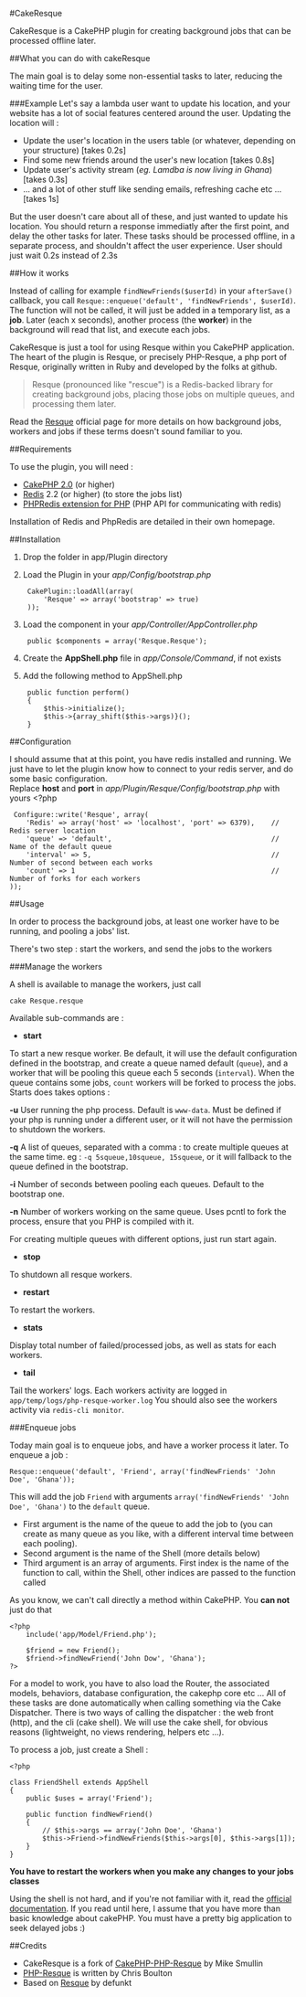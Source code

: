 #CakeResque

CakeResque is a CakePHP plugin for creating background jobs that can be processed offline later.

##What you can do with cakeResque

The main goal is to delay some non-essential tasks to later, reducing the waiting time for the user.

###Example
Let's say a lambda user want to update his location, and your website has a lot of social features centered around the user. Updating the location will :

* Update the user's location in the users table (or whatever, depending on your structure) [takes 0.2s]
* Find some new friends around the user's new location [takes 0.8s]
* Update user's activity stream (*eg. Lamdba is now living in Ghana*) [takes 0.3s]
* … and a lot of other stuff like sending emails, refreshing cache etc … [takes 1s]

But the user doesn't care about all of these, and just wanted to update his location. You should return a response immediatly after the first point, and delay the other tasks for later. These tasks should be processed offline, in a separate process, and shouldn't affect the user experience. User should just wait 0.2s instead of 2.3s 

##How it works

Instead of calling for example `findNewFriends($userId)` in your `afterSave()` callback, you call `Resque::enqueue('default', 'findNewFriends', $userId)`. The function will not be called, it will just be added in a temporary list, as a **job**. Later (each x seconds), another process (the **worker**) in the background will read that list, and execute each jobs.

CakeResque is just a tool for using Resque within you CakePHP application. The heart of the plugin is Resque, or precisely PHP-Resque, a php port of Resque, originally written in Ruby and developed by the folks at github.

> Resque (pronounced like "rescue") is a Redis-backed library for creating background jobs, placing those jobs on multiple queues, and processing them later.

Read the [Resque](https://github.com/defunkt/resque) official page for more details on how background jobs, workers and jobs if these terms doesn't sound familiar to you.

##Requirements

To use the plugin, you will need :

* [CakePHP 2.0](http://cakephp.org/) (or higher)
* [Redis](http://www.redis.io) 2.2 (or higher) (to store the jobs list)
* [PHPRedis extension for PHP](https://github.com/nicolasff/phpredis) (PHP API for communicating with redis)

Installation of Redis and PhpRedis are detailed in their own homepage.

##Installation

1. Drop the folder in app/Plugin directory

2. Load the Plugin in your *app/Config/bootstrap.php*

		CakePlugin::loadAll(array(
			'Resque' => array('bootstrap' => true)
		));

3. Load the component in your *app/Controller/AppController.php*
	
		public $components = array('Resque.Resque');

4. Create the **AppShell.php** file in *app/Console/Command*, if not exists

5. Add the following method to AppShell.php

		public function perform()
		{
			$this->initialize();
			$this->{array_shift($this->args)}();
		}

##Configuration

I should assume that at this point, you have redis installed and running. We just have to let the plugin know how to connect to your redis server, and do some basic configuration.  
Replace **host** and **port** in *app/Plugin/Resque/Config/bootstrap.php* with yours
	<?php

	 Configure::write('Resque', array(
		'Redis' => array('host' => 'localhost', 'port' => 6379),	// Redis server location
		'queue' => 'default',										// Name of the default queue
		'interval' => 5,											// Number of second between each works
		'count' => 1												// Number of forks for each workers
	));
 

##Usage

In order to process the background jobs, at least one worker have to be running, and pooling a jobs' list.

There's two step : start the workers, and send the jobs to the workers

###Manage the workers

A shell is available to manage the workers, just call 

	cake Resque.resque

Available sub-commands are :

* **start**

To start a new resque worker. Be default, it will use the default configuration defined in the bootstrap, and create a queue named default (`queue`), and a worker that will be pooling this queue each 5 seconds (`interval`). When the queue contains some jobs, `count` workers will be forked to process the jobs. Starts does takes options :

**-u** User running the php process. Default is `www-data`. Must be defined if your php is running under a different user, or it will not have the permission to shutdown the workers.

**-q** A list of queues, separated with a comma : to create multiple queues at the same time. eg : `-q 5squeue,10squeue, 15squeue`, or it will fallback to the queue defined in the bootstrap.

**-i** Number of seconds between pooling each queues. Default to the bootstrap one.

**-n** Number of workers working on the same queue. Uses pcntl to fork the process, ensure that you PHP is compiled with it.

For creating multiple queues with different options, just run start again.


* **stop**

To shutdown all resque workers.

* **restart**

To restart the workers.

* **stats**

Display total number of failed/processed jobs, as well as stats for each workers.

* **tail**

Tail the workers' logs. Each workers activity are logged in `app/temp/logs/php-resque-worker.log`
You should also see the workers activity via `redis-cli monitor`.

###Enqueue jobs

Today main goal is to enqueue jobs, and have a worker process it later. To enqueue a job :

	Resque::enqueue('default', 'Friend', array('findNewFriends' 'John Doe', 'Ghana'));

This will add the job `Friend` with arguments `array('findNewFriends' 'John Doe', 'Ghana')` to the `default` queue.

* First argument is the name of the queue to add the job to (you can create as many queue as you like, with a different interval time between each pooling).
* Second argument is the name of the Shell (more details below)
* Third argument is an array of arguments. First index is the name of the function to call, within the Shell, other indices are passed to the function called

As you know, we can't call directly a method within CakePHP. You **can not** just do that

	<?php
		include('app/Model/Friend.php');

		$friend = new Friend();
		$friend->findNewFriend('John Dow', 'Ghana');
	?>
For a model to work, you have to also load the Router, the associated models, behaviors, database configuration, the cakephp core etc … All of these tasks are done automatically when calling something via the Cake Dispatcher. There is two ways of calling the dispatcher : the web front (http), and the cli (cake shell). We will use the cake shell, for obvious reasons (lightweight, no views rendering, helpers etc …).

To process a job, just create a Shell :
	
	<?php

	class FriendShell extends AppShell
	{
		public $uses = array('Friend');

		public function findNewFriend()
		{
			// $this->args == array('John Doe', 'Ghana')
			$this->Friend->findNewFriends($this->args[0], $this->args[1]);
		}
	}

**You have to restart the workers when you make any changes to your jobs classes**

Using the shell is not hard, and if you're not familiar with it, read the [official documentation](http://book.cakephp.org/2.0/en/console-and-shells.html).
If you read until here, I assume that you have more than basic knowledge about cakePHP. You must have a pretty big application to seek delayed jobs :)


##Credits

* CakeResque is a fork of [CakePHP-PHP-Resque](https://github.com/mikesmullin/CakePHP-PHP-Resque-Plugin) by Mike Smullin
* [PHP-Resque](https://github.com/chrisboulton/php-resque) is written by Chris Boulton 
* Based on [Resque](https://github.com/defunkt/resque) by defunkt
